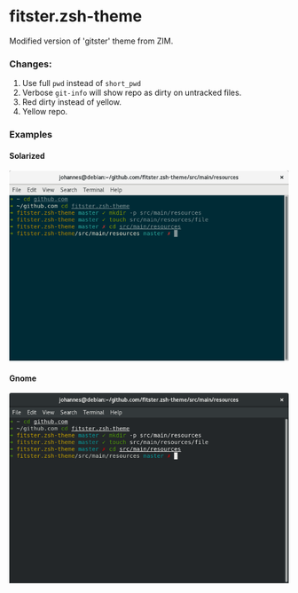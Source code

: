 # fitster.zsh-theme
Modified version of 'gitster' theme from ZIM.
### Changes:
1. Use full `pwd` instead of `short_pwd`
2. Verbose `git-info` will show repo as dirty on untracked files.
3. Red dirty instead of yellow.
4. Yellow repo.
### Examples
#### Solarized
![Solarized](img/solarized.png)
#### Gnome
![Gnome](img/gnome.png)
